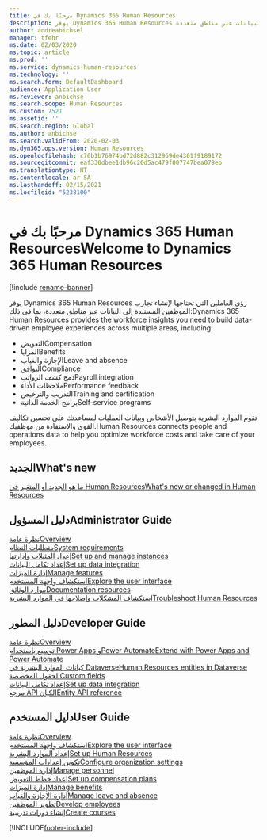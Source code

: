 ```yaml
---
title: مرحبًا بك في Dynamics 365 Human Resources
description: يوفر Dynamics 365 Human Resources رؤى العاملين التي تحتاجها لإنشاء تجارب الموظفين المستندة إلى البيانات عبر مناطق متعددة.
author: andreabichsel
manager: tfehr
ms.date: 02/03/2020
ms.topic: article
ms.prod: ''
ms.service: dynamics-human-resources
ms.technology: ''
ms.search.form: DefaultDashboard
audience: Application User
ms.reviewer: anbichse
ms.search.scope: Human Resources
ms.custom: 7521
ms.assetid: ''
ms.search.region: Global
ms.author: anbichse
ms.search.validFrom: 2020-02-03
ms.dyn365.ops.version: Human Resources
ms.openlocfilehash: c70b1b76974bd72d882c312969de4301f9189172
ms.sourcegitcommit: eaf330dbee1db96c20d5ac479f007747bea079eb
ms.translationtype: HT
ms.contentlocale: ar-SA
ms.lasthandoff: 02/15/2021
ms.locfileid: "5238100"
---
```

# <a name="welcome-to-dynamics-365-human-resources"></a><span data-ttu-id="78774-103">مرحبًا بك في Dynamics 365 Human Resources</span><span class="sxs-lookup"><span data-stu-id="78774-103">Welcome to Dynamics 365 Human Resources</span></span>

[!include [rename-banner](~/includes/cc-data-platform-banner.md)]

<span data-ttu-id="78774-104">يوفر Dynamics 365 Human Resources رؤى العاملين التي تحتاجها لإنشاء تجارب الموظفين المستندة إلى البيانات عبر مناطق متعددة، بما في ذلك:</span><span class="sxs-lookup"><span data-stu-id="78774-104">Dynamics 365 Human Resources provides the workforce insights you need to build data-driven employee experiences across multiple areas, including:</span></span>

- <span data-ttu-id="78774-105">التعويض</span><span class="sxs-lookup"><span data-stu-id="78774-105">Compensation</span></span>
- <span data-ttu-id="78774-106">المزايا</span><span class="sxs-lookup"><span data-stu-id="78774-106">Benefits</span></span>
- <span data-ttu-id="78774-107">الإجازة والغياب</span><span class="sxs-lookup"><span data-stu-id="78774-107">Leave and absence</span></span>
- <span data-ttu-id="78774-108">التوافق</span><span class="sxs-lookup"><span data-stu-id="78774-108">Compliance</span></span>
- <span data-ttu-id="78774-109">دمج كشف الرواتب</span><span class="sxs-lookup"><span data-stu-id="78774-109">Payroll integration</span></span>
- <span data-ttu-id="78774-110">ملاحظات الأداء</span><span class="sxs-lookup"><span data-stu-id="78774-110">Performance feedback</span></span>
- <span data-ttu-id="78774-111">التدريب والترخيص</span><span class="sxs-lookup"><span data-stu-id="78774-111">Training and certification</span></span>
- <span data-ttu-id="78774-112">برامج الخدمة الذاتية</span><span class="sxs-lookup"><span data-stu-id="78774-112">Self-service programs</span></span>

<span data-ttu-id="78774-113">تقوم الموارد البشرية بتوصيل الأشخاص وبيانات العمليات لمساعدتك على تحسين تكاليف القوي والاستفادة من موظفيك.</span><span class="sxs-lookup"><span data-stu-id="78774-113">Human Resources connects people and operations data to help you optimize workforce costs and take care of your employees.</span></span>

## <a name="whats-new"></a><span data-ttu-id="78774-114">الجديد</span><span class="sxs-lookup"><span data-stu-id="78774-114">What's new</span></span>

[<span data-ttu-id="78774-115">ما هو الجديد أو المتغير في Human Resources</span><span class="sxs-lookup"><span data-stu-id="78774-115">What's new or changed in Human Resources</span></span>](hr-admin-whats-new.md)

## <a name="administrator-guide"></a><span data-ttu-id="78774-116">دليل المسؤول</span><span class="sxs-lookup"><span data-stu-id="78774-116">Administrator Guide</span></span>

[<span data-ttu-id="78774-117">نظرة عامة</span><span class="sxs-lookup"><span data-stu-id="78774-117">Overview</span></span>](hr-admin-overview.md)</br>
[<span data-ttu-id="78774-118">متطلبات النظام</span><span class="sxs-lookup"><span data-stu-id="78774-118">System requirements</span></span>](hr-admin-system-requirements.md)</br>
[<span data-ttu-id="78774-119">إعداد المثيلات وإدارتها</span><span class="sxs-lookup"><span data-stu-id="78774-119">Set up and manage instances</span></span>](hr-admin-setup-provision.md)</br>
[<span data-ttu-id="78774-120">إعداد تكامل البيانات</span><span class="sxs-lookup"><span data-stu-id="78774-120">Set up data integration</span></span>](hr-admin-integration-choose-technology.md)</br>
[<span data-ttu-id="78774-121">إدارة الميزات</span><span class="sxs-lookup"><span data-stu-id="78774-121">Manage features</span></span>](hr-admin-manage-features.md)</br>
[<span data-ttu-id="78774-122">استكشاف واجهة المستخدم</span><span class="sxs-lookup"><span data-stu-id="78774-122">Explore the user interface</span></span>](../fin-ops-core/fin-ops/get-started/user-interface-elements.md?toc=/dynamics365/human-resources/toc.json)</br>
[<span data-ttu-id="78774-123">موارد الوثائق</span><span class="sxs-lookup"><span data-stu-id="78774-123">Documentation resources</span></span>](../fin-ops-core/fin-ops/get-started/help-overview.md?toc=/dynamics365/human-resources/toc.json)</br>
[<span data-ttu-id="78774-124">استكشاف المشكلات وإصلاحها في الموارد البشرية</span><span class="sxs-lookup"><span data-stu-id="78774-124">Troubleshoot Human Resources</span></span>](hr-admin-troubleshooting-support.md)</br>

## <a name="developer-guide"></a><span data-ttu-id="78774-125">دليل المطور</span><span class="sxs-lookup"><span data-stu-id="78774-125">Developer Guide</span></span>

[<span data-ttu-id="78774-126">نظرة عامة</span><span class="sxs-lookup"><span data-stu-id="78774-126">Overview</span></span>](hr-developer-overview.md)</br>
[<span data-ttu-id="78774-127">توسيع باستخدام Power Apps وPower Automate</span><span class="sxs-lookup"><span data-stu-id="78774-127">Extend with Power Apps and Power Automate</span></span>](hr-developer-power-apps.md)</br>
[<span data-ttu-id="78774-128">كيانات الموارد البشرية في Dataverse</span><span class="sxs-lookup"><span data-stu-id="78774-128">Human Resources entities in Dataverse</span></span>](hr-developer-entities.md)</br>
[<span data-ttu-id="78774-129">الحقول المخصصة</span><span class="sxs-lookup"><span data-stu-id="78774-129">Custom fields</span></span>](hr-developer-custom-fields.md)</br>
[<span data-ttu-id="78774-130">إعداد تكامل البيانات</span><span class="sxs-lookup"><span data-stu-id="78774-130">Set up data integration</span></span>](hr-admin-integration-choose-technology.md)</br>
[<span data-ttu-id="78774-131">مرجع API الكيان</span><span class="sxs-lookup"><span data-stu-id="78774-131">Entity API reference</span></span>](hr-developer-api-authentication.md)

## <a name="user-guide"></a><span data-ttu-id="78774-132">دليل المستخدم</span><span class="sxs-lookup"><span data-stu-id="78774-132">User Guide</span></span>

[<span data-ttu-id="78774-133">نظرة عامة</span><span class="sxs-lookup"><span data-stu-id="78774-133">Overview</span></span>](hr-hrpro-overview.md)</br>
[<span data-ttu-id="78774-134">استكشاف واجهة المستخدم</span><span class="sxs-lookup"><span data-stu-id="78774-134">Explore the user interface</span></span>](../fin-ops-core/fin-ops/get-started/user-interface-elements.md?toc=/dynamics365/human-resources/toc.json)</br>
[<span data-ttu-id="78774-135">إعداد الموارد البشرية</span><span class="sxs-lookup"><span data-stu-id="78774-135">Set up Human Resources</span></span>](hr-setup-parameters.md)</br>
[<span data-ttu-id="78774-136">تكوين إعدادات المؤسسة</span><span class="sxs-lookup"><span data-stu-id="78774-136">Configure organization settings</span></span>](../fin-ops-core/fin-ops/organization-administration/organization-administration-home-page.md?toc=/dynamics365/human-resources/toc.json)</br>
[<span data-ttu-id="78774-137">إدارة الموظفين</span><span class="sxs-lookup"><span data-stu-id="78774-137">Manage personnel</span></span>](hr-personnel-departments-jobs-positions.md)</br>
[<span data-ttu-id="78774-138">إعداد خطط التعويض</span><span class="sxs-lookup"><span data-stu-id="78774-138">Set up compensation plans</span></span>](hr-compensation-overview.md)</br>
[<span data-ttu-id="78774-139">إدارة الميزات</span><span class="sxs-lookup"><span data-stu-id="78774-139">Manage benefits</span></span>](hr-benefits-management-overview.md)</br>
[<span data-ttu-id="78774-140">إدارة الإجازة والغياب</span><span class="sxs-lookup"><span data-stu-id="78774-140">Manage leave and absence</span></span>](hr-leave-and-absence-overview.md)</br>
[<span data-ttu-id="78774-141">تطوير الموظفين</span><span class="sxs-lookup"><span data-stu-id="78774-141">Develop employees</span></span>](hr-develop-performance-management-overview.md)</br>
[<span data-ttu-id="78774-142">إنشاء دورات تدريبية</span><span class="sxs-lookup"><span data-stu-id="78774-142">Create courses</span></span>](hr-learning-courses.md)


[!INCLUDE[footer-include](../includes/footer-banner.md)]